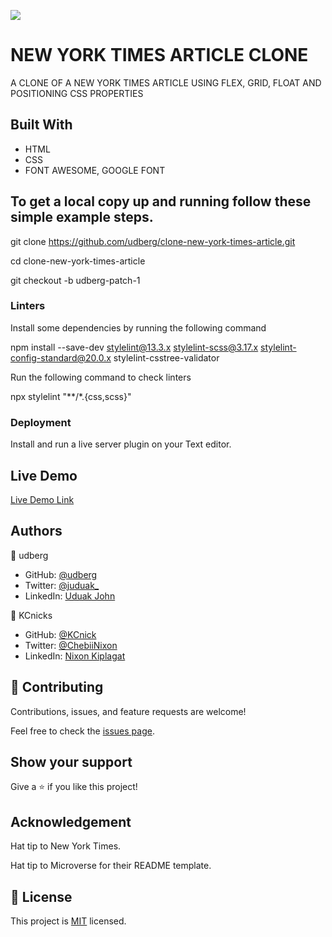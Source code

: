 ![](https://img.shields.io/badge/Microverse-blueviolet)

# NEW YORK TIMES ARTICLE CLONE

A CLONE OF A NEW YORK TIMES ARTICLE USING FLEX, GRID, FLOAT AND POSITIONING CSS PROPERTIES


## Built With

- HTML
- CSS
- FONT AWESOME, GOOGLE FONT

## To get a local copy up and running follow these simple example steps.

git clone https://github.com/udberg/clone-new-york-times-article.git

cd clone-new-york-times-article

git checkout -b udberg-patch-1


### Linters

Install some dependencies by running the following command

npm install --save-dev stylelint@13.3.x stylelint-scss@3.17.x stylelint-config-standard@20.0.x stylelint-csstree-validator

Run the following command to check linters

npx stylelint "**/*.{css,scss}"


### Deployment

Install and run a live server plugin on your Text editor.

## Live Demo

[Live Demo Link](https://udberg.github.io/clone-new-york-times-article/)

## Authors

👤 udberg

- GitHub: [@udberg](https://github.com/udberg)
- Twitter: [@juduak_](https://twitter.com/juduak_)
- LinkedIn: [Uduak John](https://www.linkedin.com/in/uduak-john-090059105/)

👤 KCnicks

- GitHub: [@KCnick](https://github.com/KCnick)
- Twitter: [@ChebiiNixon](https://twitter.com/ChebiiNixon)
- LinkedIn: [Nixon Kiplagat](https://www.linkedin.com/in/nixon-kiplagat-639412164/)

## 🤝 Contributing

Contributions, issues, and feature requests are welcome!

Feel free to check the [issues page](https://github.com/udberg/clone-new-york-times-article/issues).

## Show your support

Give a ⭐️ if you like this project!

## Acknowledgement

Hat tip to New York Times.

Hat tip to Microverse for their README template.

## 📝 License

This project is [MIT](https://github.com/git/git-scm.com/blob/master/MIT-LICENSE.txt) licensed.
